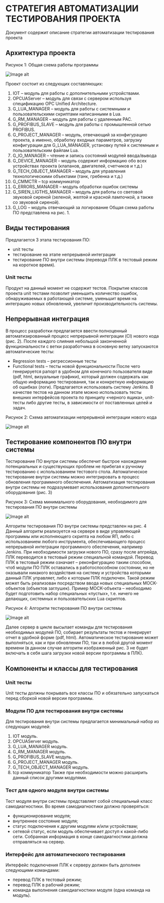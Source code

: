 # СТРАТЕГИЯ АВТОМАТИЗАЦИИ ТЕСТИРОВАНИЯ ПРОЕКТА #

Документ содержит описание стратегии автоматизации тестирования проекта

## Архитектура проекта ##
 
Рисунок 1: Общая схема работы программы

![Image alt](readme_images/pic1.png)

Проект состоит из следующих составляющих:
1.	IOT – модуль для работы с дополнительными устройствами.
2.	OPCUAServer – модуль для связи с сервером используя спецификацию OPC Unified Architecture.
3.	G_LUA_MANAGER – модуль для работы c системными и пользовательскими скриптами написанными в Lua.
4.	G_RM_MANAGER – модуль для работы с удаленным PAC.
5.	G_PROFIBUS_SLAVE – модуль для работы с промышленной сетью PROFIBUS.
6.	G_PROJECT_MANAGER – модуль, отвечающий за конфигурацию проекта, а именно, обработку входных параметров, загрузку конфигурации для G_LUA_MANAGER, установку путей к системным и пользовательским файлам Lua.
7.	G_IO_MANAGER – чтение и запись состояний модулей ввода/вывода
8.	G_DEVICE_MANAGER – модуль содержит информацию обо всех устройствах проекта (клапанов, двигателей, счетчиков и т.д.)
9.	G_TECH_OBJECT_MANAGER – модуль для управления технологическими объектами (танк, гребенка и т.д.)
10.	G_CMMCTR – tcp коммуникатор
11.	G_ERRORS_MANAGER – модуль обработки ошибок системы
12.	G_SIREN_LIGTHS_MANAGER – модуль для работы со световой звуковой сиреной (зеленой, желтой и красной лампочкой, а также со звуковой сиреной).
13.	G_LOG – модуль отвечающий за логирование
Общая схема работы ПО представлена на рис. 1.

## Виды тестирования ##
Предлагается 3 этапа тестирования ПО:
-	unit тесты
-	тестирование на этапе непрерывной интеграции
-	тестирование ПО внутри системы (переводя ПЛК в тестовый режим на короткое время).

### Unit тесты ###
Продукт на данный момент не содержит тестов. Покрытие классов проекта unit тестами позволит уменьшить количество ошибок, обнаруживаемых в работающей системе, уменьшит время на интеграцию новых обновлений, увеличит производительность системы.

## Непрерывная интеграция ##
В процесс разработки предлагается ввести полноценный автоматизированный процесс непрерывной интеграции (CI) нового кода (рис. 2). После каждого слияния небольшой законченной функциональности с ветки разработчика в основную ветку запускаются автоматические тесты:
-	Regression tests – регрессионные тесты
-	Functional tests – тесты новой функциональности 
После чего генерируется рапорт в удобном для конечного пользователя виде (pdf, html, визуальные графики), который должен содержать как общую информацию тестирования, так и конкретную информацию об ошибках (логи). 
Предлагается использовать систему Jenkins.
В качестве тестов на данном этапе можно использовать тесты внешних интерфейсов проекта по принципу «черного ящика», unit-тесты либо другие тесты, в зависимости от поставленных целей и задач.
 
Рисунок 2: Схема автоматизации непрерывной интеграции нового кода

![Image alt](readme_images/pic2.png)

## Тестирование компонентов ПО внутри системы ##
Тестирование ПО внутри системы обеспечит быстрое нахождение потенциальных и существующих проблем не прибегая к ручному тестированию с использованием тестового стола. Автоматическое тестирование внутри системы можно интегрировать в процесс обновления программного обеспечения.
Автоматизация тестирования внутри системы не подразумевает использования дополнительного оборудования (рис. 3)
 
Рисунок 3: Схема минимального оборудования, необходимого для тестирования ПО внутри системы

![Image alt](readme_images/pic3.png)

Алгоритм тестирования ПО внутри системы представлен на рис. 4
Данный алгоритм реализуется на сервере в виде управляющей программы или исполняющего скрипта на любом ЯП, либо с использованием любого инструмента, обеспечивающего процесс непрерывной интеграции программного обеспечения, например Jenkins.
При необходимости загрузки нового ПО, сразу после апгрейда, ПЛК переводится в тестовый режим специальной командой. Перевод ПЛК в тестовый режим означает – реконфигурацию таким способом, чтоб модули ПО ПЛК оставались в работоспособном состоянии, но не оказывали никакого воздействия на систему и устройства которыми данный ПЛК управляет, либо к которым ПЛК подключен. Такой режим может быть реализован посредством ввода новых специальных MOCK-объектов (объектов заглушек). Пример MOCK-объекта – необходимо будет подготовить набор специальных «пустых», т.е. ничего не делающих, системных и пользовательских Lua скриптов.

Рисунок 4: Алгоритм тестирования ПО внутри системы

![Image alt](readme_images/pic4.png)

Далее сервер в цикле высылает команды для тестирования необходимых модулей ПО, собирает результаты тестов и генерирует отчет в удобной форме (pdf, html).
Автоматическое тестирование может выполняться, как и при обновлении ПО, так и в любой другой момент времени (в данном случае алгоритм изображенный рис. 3 не будет включать в себя шага загрузки новой версии программы в ПЛК).

## Компоненты и классы для тестирования ##
### Unit тесты ###
Unit тесты должны покрывать все классы ПО и обязательно запускаться перед сборкой новой версии программы.

### Модули ПО для тестирования внутри системы ###
Для тестирования внутри системы предлагается минимальный набор из следующих модулей: 
1.	IOT модуль.
2.	OPCUAServer модуль.
3.	G_LUA_MANAGER модуль.
4.	G_RM_MANAGER модуль.
5.	G_PROFIBUS_SLAVE модуль.
6.	G_PROJECT_MANAGER модуль.
7.	G_TECH_OBJECT_MANAGER модуль.
8.	tcp коммуникатор
Также при необходимости можно расширить данный список другими модулями.

### Тест для одного модуля внутри системы ###
Тест модуля внутри системы представляет собой специальный класс самодиагностики. Во время самодиагностики должно проверяться:
-	функционирование модуля;
-	внутреннее состояние модуля;
-	статус подключения к другим модулям и/или устройствам;
-	сетевой статус, если модуль обеспечивает доступ к какой-либо сети.
Собранная информация в конце самодиагностики должна отправляться на сервер.

### Интерфейс для автоматического тестирования ###
Интерфейс подключения ПЛК к серверу должен быть дополнен следующими командами:
-	перевод ПЛК в тестовый режим;
-	перевод ПЛК в рабочий режим;
-	команда выполнения самодиагностики модуля (одна команда на модуль).
